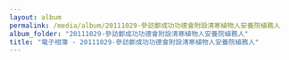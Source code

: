 ```yaml
---
layout: album
permalink: /media/album/20111029-參訪鄭成功功德會附設清寒植物人安養院植務人
album_folder: "20111029-參訪鄭成功功德會附設清寒植物人安養院植務人"
title: "電子相簿 - 20111029-參訪鄭成功功德會附設清寒植物人安養院植務人"
---
```

